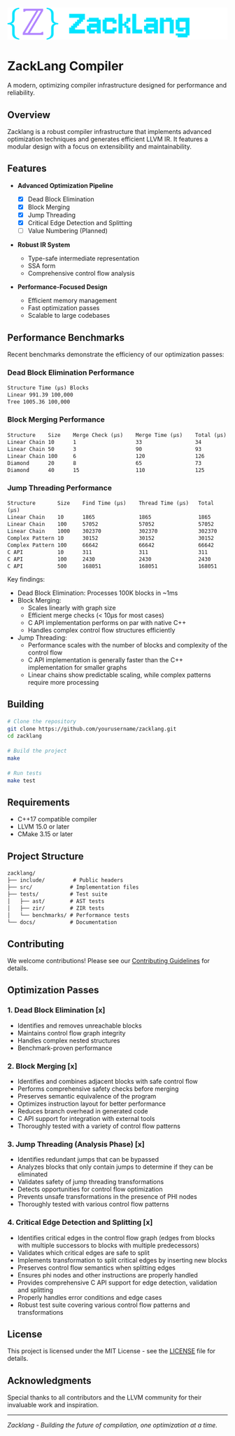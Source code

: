 ![Zacklang Logo](logo.png)

# ZackLang Compiler

A modern, optimizing compiler infrastructure designed for performance and reliability.

## Overview

Zacklang is a robust compiler infrastructure that implements advanced optimization techniques and generates efficient LLVM IR. It features a modular design with a focus on extensibility and maintainability.

## Features

- **Advanced Optimization Pipeline**

  - [x] Dead Block Elimination
  - [x] Block Merging
  - [x] Jump Threading
  - [x] Critical Edge Detection and Splitting
  - [ ] Value Numbering (Planned)

- **Robust IR System**

  - Type-safe intermediate representation
  - SSA form
  - Comprehensive control flow analysis

- **Performance-Focused Design**
  - Efficient memory management
  - Fast optimization passes
  - Scalable to large codebases

## Performance Benchmarks

Recent benchmarks demonstrate the efficiency of our optimization passes:

### Dead Block Elimination Performance

```
Structure Time (μs) Blocks
Linear 991.39 100,000
Tree 1005.36 100,000
```

### Block Merging Performance

```
Structure    Size    Merge Check (μs)    Merge Time (μs)    Total (μs)
Linear Chain 10      1                   33                 34
Linear Chain 50      3                   90                 93
Linear Chain 100     6                   120                126
Diamond      20      8                   65                 73
Diamond      40      15                  110                125
```

### Jump Threading Performance

```
Structure       Size    Find Time (μs)    Thread Time (μs)   Total (μs)
Linear Chain    10      1865              1865               1865
Linear Chain    100     57052             57052              57052
Linear Chain    1000    302370            302370             302370
Complex Pattern 10      30152             30152              30152
Complex Pattern 100     66642             66642              66642
C API           10      311               311                311
C API           100     2430              2430               2430
C API           500     168051            168051             168051
```

Key findings:

- Dead Block Elimination: Processes 100K blocks in ~1ms
- Block Merging:
  - Scales linearly with graph size
  - Efficient merge checks (< 10μs for most cases)
  - C API implementation performs on par with native C++
  - Handles complex control flow structures efficiently
- Jump Threading:
  - Performance scales with the number of blocks and complexity of the control flow
  - C API implementation is generally faster than the C++ implementation for smaller graphs
  - Linear chains show predictable scaling, while complex patterns require more processing

## Building

```bash
# Clone the repository
git clone https://github.com/yourusername/zacklang.git
cd zacklang

# Build the project
make

# Run tests
make test
```

## Requirements

- C++17 compatible compiler
- LLVM 15.0 or later
- CMake 3.15 or later

## Project Structure

```
zacklang/
├── include/         # Public headers
├── src/            # Implementation files
├── tests/          # Test suite
│   ├── ast/        # AST tests
│   ├── zir/        # ZIR tests
│   └── benchmarks/ # Performance tests
└── docs/           # Documentation
```

## Contributing

We welcome contributions! Please see our [Contributing Guidelines](CONTRIBUTING.md) for details.

## Optimization Passes

### 1. Dead Block Elimination [x]

- Identifies and removes unreachable blocks
- Maintains control flow graph integrity
- Handles complex nested structures
- Benchmark-proven performance

### 2. Block Merging [x]

- Identifies and combines adjacent blocks with safe control flow
- Performs comprehensive safety checks before merging
- Preserves semantic equivalence of the program
- Optimizes instruction layout for better performance
- Reduces branch overhead in generated code
- C API support for integration with external tools
- Thoroughly tested with a variety of control flow patterns

### 3. Jump Threading (Analysis Phase) [x]

- Identifies redundant jumps that can be bypassed
- Analyzes blocks that only contain jumps to determine if they can be eliminated
- Validates safety of jump threading transformations
- Detects opportunities for control flow optimization
- Prevents unsafe transformations in the presence of PHI nodes
- Thoroughly tested with various control flow patterns

### 4. Critical Edge Detection and Splitting [x]

- Identifies critical edges in the control flow graph (edges from blocks with multiple successors to blocks with multiple predecessors)
- Validates which critical edges are safe to split
- Implements transformation to split critical edges by inserting new blocks
- Preserves control flow semantics when splitting edges
- Ensures phi nodes and other instructions are properly handled
- Provides comprehensive C API support for edge detection, validation and splitting
- Properly handles error conditions and edge cases
- Robust test suite covering various control flow patterns and transformations

## License

This project is licensed under the MIT License - see the [LICENSE](LICENSE) file for details.

## Acknowledgments

Special thanks to all contributors and the LLVM community for their invaluable work and inspiration.

---

_Zacklang - Building the future of compilation, one optimization at a time._
